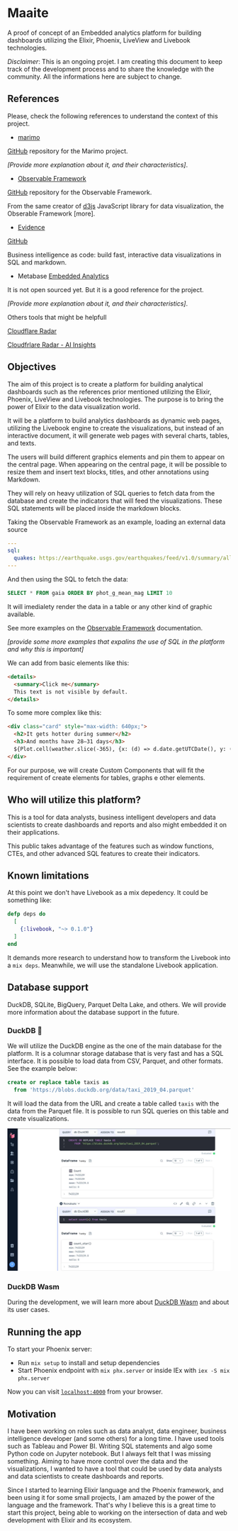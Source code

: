 # Maaite

A proof of concept of an Embedded analytics platform for building dashboards utilizing the Elixir, Phoenix, LiveView and Livebook technologies.

*Disclaimer*: This is an ongoing projet. I am creating this document to keep track of the development process and to share the knowledge with the community. All the informations here are subject to change.

## References

Please, check the following references to understand the context of this project.

* [marimo](https://marimo.io)

[GitHub](https://github.com/marimo-team/marimo) repository for the Marimo project.

*[Provide more explanation about it, and their characteristics]*.

* [Observable Framework](https://observablehq.com/platform/framework)

[GitHub](https://github.com/observablehq/framework) repository for the Observable Framework.

From the same creator of [d3js](https://d3js.org) JavaScript library for data visualization, the Obserable Framework [more].

* [Evidence](https://evidence.dev)

[GitHub](https://github.com/evidence-dev/evidence)

Business intelligence as code: build fast, interactive data visualizations in SQL and markdown.

* Metabase [Embedded Analytics](https://www.metabase.com/product/embedded-analytics)

It is not open sourced yet. But it is a good reference for the project.

*[Provide more explanation about it, and their characteristics]*.

Others tools that might be helpfull

[Cloudflare Radar](https://radar.cloudflare.com)

[Cloudfrlare Radar - AI Insights](https://radar.cloudflare.com/ai-insights)

## Objectives

The aim of this project is to create a platform for building analytical dashboards such as the references prior mentioned utilizing the Elixir, Phoenix, LiveView and Livebook technologies. The purpose is to bring the power of Elixir to the data visualization world.

It will be a platform to build analytics dashboards as dynamic web pages, utilizing the Livebook engine to create the visualizations, but instead of an interactive document, it will generate web pages with several charts, tables, and texts.

The users will build different graphics elements and pin them to appear on the central page. When appearing on the central page, it will be possible to resize them and insert text blocks, titles, and other annotations using Markdown.

They will rely on heavy utilization of SQL queries to fetch data from the database and create the indicators that will feed the visualizations. These SQL statements will be placed inside the markdown blocks.

Taking the Observable Framework as an example, loading an external data source

```yaml
---
sql:
  quakes: https://earthquake.usgs.gov/earthquakes/feed/v1.0/summary/all_day.csv
---
```

And then using the SQL to fetch the data:

```sql
SELECT * FROM gaia ORDER BY phot_g_mean_mag LIMIT 10
```

It will imedialety render the data in a table or any other kind of graphic available.

See more examples on the [Observable Framework](https://observablehq.com/framework/sql) documentation.

*[provide some more examples that expalins the use of SQL in the platform and why this is important]*

We can add from basic elements like this:

```html
<details>
  <summary>Click me</summary>
  This text is not visible by default.
</details>
```

To some more complex like this:

```html
<div class="card" style="max-width: 640px;">
  <h2>It gets hotter during summer</h2>
  <h3>And months have 28–31 days</h3>
  ${Plot.cell(weather.slice(-365), {x: (d) => d.date.getUTCDate(), y: (d) => d.date.getUTCMonth(), fill: "temp_max", tip: true, inset: 0.5}).plot({marginTop: 0, height: 240, padding: 0})}
</div>
```

For our purpose, we will create Custom Components that will fit the requirement of create elements for tables, graphs e other elements.

## Who will utilize this platform?

This is a tool for data analysts, business intelligent developers and data scientists to create dashboards and reports and also might embedded it on their applications.

This public takes advantage of the features such as window functions, CTEs, and other advanced SQL features to create their indicators.

## Known limitations

At this point we don't have Livebook as a mix depedency. It could be something like:


```elixir
defp deps do
  [
    {:livebook, "~> 0.1.0"}
  ]
end
```

It demands more research to understand how to transform the Livebook into a `mix deps`. Meanwhile, we will use the standalone Livebook application.

## Database support

DuckDB, SQLite, BigQuery, Parquet Delta Lake, and others. We will provide more information about the database support in the future.

### DuckDB 🦆

We will utilize the DuckDB engine as the one of the main database for the platform. It is a columnar storage database that is very fast and has a SQL interface. It is possible to load data from CSV, Parquet, and other formats. See the example below:

```sql
create or replace table taxis as
  from 'https://blobs.duckdb.org/data/taxi_2019_04.parquet'
```

It will load the data from the URL and create a table called `taxis` with the data from the Parquet file. It is possible to run SQL queries on this table and create visualizations.


![Connecting to and external parquet file with DuckDB!](priv/static/images/connecting_data_with_duckdb.jpg "Parquet file")

### DuckDB Wasm

During the development, we will learn more about [DuckDB Wasm](https://github.com/duckdb/duckdb-wasm) and about its user cases.

## Running the app

To start your Phoenix server:

  * Run `mix setup` to install and setup dependencies
  * Start Phoenix endpoint with `mix phx.server` or inside IEx with `iex -S mix phx.server`

Now you can visit [`localhost:4000`](http://localhost:4000) from your browser.

## Motivation

I have been working on roles such as data analyst, data engineer, business intelligence developer (and some others) for a long time. I have used tools such as Tableau and Power BI. Writing SQL statements and algo some Python code on Jupyter notebook.
But I always felt that I was missing something. Aiming to have more control over the data and the visualizations, I wanted to have a tool that could be used by data analysts and data scientists to create dashboards and reports.

Since I started to learning Elixir language and the Phoenix framework, and been using it for some small projects, I am amazed by the power of the language and the framework. That's why I believe this is a great time to start this project, being able to working on the intersection of data and web development with Elixir and its ecosystem.

